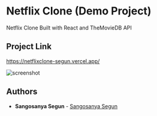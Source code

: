 # Netflix Clone (Demo Project)
Netflix Clone Built with React and TheMovieDB API

## Project Link
https://netflixclone-segun.vercel.app/

![screenshot](1.png)

## Authors

- **Sangosanya Segun** - [Sangosanya Segun](https://github.com/flamezbaba)
